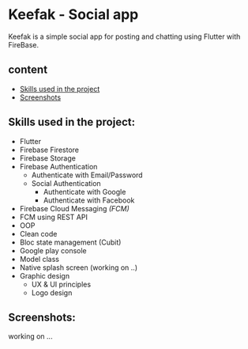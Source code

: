 # Keefak - Social app

Keefak is a simple social app for posting and chatting using Flutter with FireBase.

## content

- [Skills used in the project](#skills-used-in-the-project)
- [Screenshots](#screenshots)

## Skills used in the project:

- Flutter
- Firebase Firestore
- Firebase Storage
- Firebase Authentication
    - Authenticate with Email/Password
    - Social Authentication
        - Authenticate with Google
        - Authenticate with Facebook
- Firebase Cloud Messaging *(FCM)*
- FCM using REST API
- OOP
- Clean code
- Bloc state management (Cubit)
- Google play console
- Model class
- Native splash screen (working on ..)
- Graphic design
    - UX & UI principles
    - Logo design

## Screenshots:

working on ...

